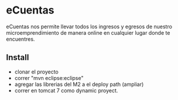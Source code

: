 eCuentas
========

eCuentas nos permite llevar todos los ingresos y egresos de nuestro microemprendimiento de manera online en cualquier lugar donde te encuentres.


Install
-------
- clonar el proyecto
- correr  "mvn eclipse:eclipse" 
- agregar las librerias del M2 a el deploy path (ampliar)
- correr en tomcat 7 como dynamic proyect.
